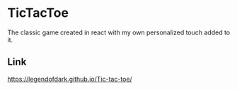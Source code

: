 # TicTacToe

The classic game created in react with my own personalized touch added to it.

## Link
https://legendofdark.github.io/Tic-tac-toe/
